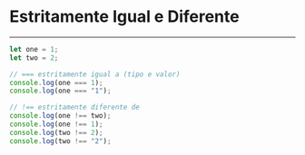 # Estritamente Igual e Diferente

---

```js
let one = 1;
let two = 2;

// === estritamente igual a (tipo e valor)
console.log(one === 1);
console.log(one === "1");

// !== estritamente diferente de
console.log(one !== two);
console.log(one !== 1);
console.log(two !== 2);
console.log(two !== "2");
```
